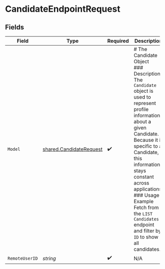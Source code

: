 # CandidateEndpointRequest


## Fields

| Field                                                                                                                                                                                                                                                                                                                              | Type                                                                                                                                                                                                                                                                                                                               | Required                                                                                                                                                                                                                                                                                                                           | Description                                                                                                                                                                                                                                                                                                                        |
| ---------------------------------------------------------------------------------------------------------------------------------------------------------------------------------------------------------------------------------------------------------------------------------------------------------------------------------- | ---------------------------------------------------------------------------------------------------------------------------------------------------------------------------------------------------------------------------------------------------------------------------------------------------------------------------------- | ---------------------------------------------------------------------------------------------------------------------------------------------------------------------------------------------------------------------------------------------------------------------------------------------------------------------------------- | ---------------------------------------------------------------------------------------------------------------------------------------------------------------------------------------------------------------------------------------------------------------------------------------------------------------------------------- |
| `Model`                                                                                                                                                                                                                                                                                                                            | [shared.CandidateRequest](../../../pkg/models/shared/candidaterequest.md)                                                                                                                                                                                                                                                          | :heavy_check_mark:                                                                                                                                                                                                                                                                                                                 | # The Candidate Object<br/>### Description<br/>The `Candidate` object is used to represent profile information about a given Candidate. Because it is specific to a Candidate, this information stays constant across applications.<br/>### Usage Example<br/>Fetch from the `LIST Candidates` endpoint and filter by `ID` to show all candidates. |
| `RemoteUserID`                                                                                                                                                                                                                                                                                                                     | *string*                                                                                                                                                                                                                                                                                                                           | :heavy_check_mark:                                                                                                                                                                                                                                                                                                                 | N/A                                                                                                                                                                                                                                                                                                                                |